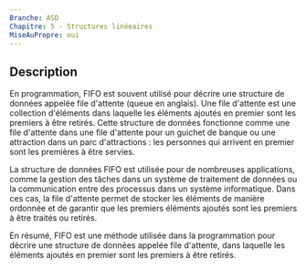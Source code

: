 ```yaml
---
Branche: ASD
Chapitre: 5 - Structures linéeaires
MiseAuPropre: oui
---
```


## Description
En programmation, FIFO est souvent utilisé pour décrire une structure de données appelée file d'attente (queue en anglais). Une file d'attente est une collection d'éléments dans laquelle les éléments ajoutés en premier sont les premiers à être retirés. Cette structure de données fonctionne comme une file d'attente dans une file d'attente pour un guichet de banque ou une attraction dans un parc d'attractions : les personnes qui arrivent en premier sont les premières à être servies.

La structure de données FIFO est utilisée pour de nombreuses applications, comme la gestion des tâches dans un système de traitement de données ou la communication entre des processus dans un système informatique. Dans ces cas, la file d'attente permet de stocker les éléments de manière ordonnée et de garantir que les premiers éléments ajoutés sont les premiers à être traités ou retirés.

En résumé, FIFO est une méthode utilisée dans la programmation pour décrire une structure de données appelée file d'attente, dans laquelle les éléments ajoutés en premier sont les premiers à être retirés.